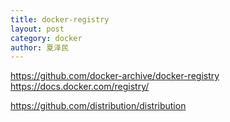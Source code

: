 ```yaml
---
title: docker-registry
layout: post
category: docker
author: 夏泽民
---
```

https://github.com/docker-archive/docker-registry
https://docs.docker.com/registry/

https://github.com/distribution/distribution
<!-- more -->


